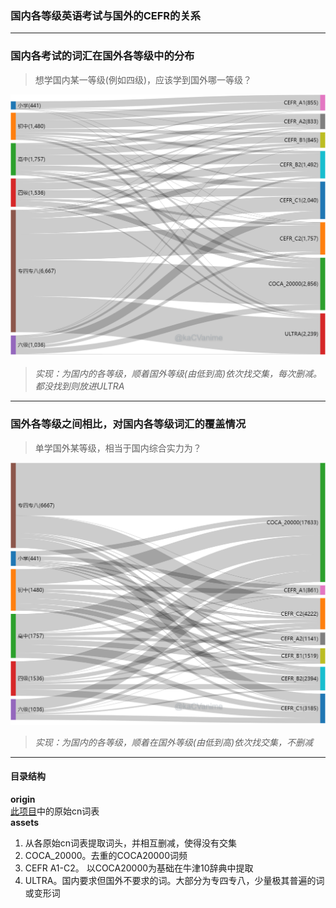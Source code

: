 ### 国内各等级英语考试与国外的CEFR的关系

--- 

### 国内各考试的词汇在国外各等级中的分布
> 想学国内某一等级(例如四级)，应该学到国外哪一等级？  

![overview](results/overview.png)
> _实现：为国内的各等级，顺着国外等级(由低到高)依次找交集，每次删减。都没找到则放进ULTRA_


---

### 国外各等级之间相比，对国内各等级词汇的覆盖情况
> 单学国外某等级，相当于国内综合实力为？

![overview-keep](results/overview-keep.png)
> _实现：为国内的各等级，顺着在国外等级(由低到高)依次找交集，不删减_

---

#### 目录结构
**origin**  
[此项目](https://github.com/mahavivo/english-wordlists)中的原始cn词表  
**assets**
1. 从各原始cn词表提取词头，并相互删减，使得没有交集  
2. COCA_20000。去重的COCA20000词频  
3. CEFR A1-C2。 以COCA20000为基础在牛津10辞典中提取  
4. ULTRA。国内要求但国外不要求的词。大部分为专四专八，少量极其普遍的词或变形词

